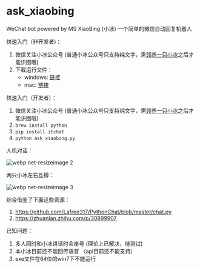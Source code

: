 # ask_xiaobing
WeChat bot powered by MS XiaoBing (小冰) 一个简单的微信自动回复机器人

快速入门（非开发者)：
1. 微信关注小冰公众号 (普通小冰公众号只支持纯文字，需[领养一只小冰](http://www.msxiaoice.com/)之后才能识图哦)
2. 下载运行文件：
    - windows: [链接](https://github.com/codemonkeycxy/ask_xiaobing/blob/master/dist/ask_xiaobing_win-64.exe)
    - mac: [链接](https://github.com/codemonkeycxy/ask_xiaobing/blob/master/dist/ask_xiaobing)

快速入门（开发者）：
1. 微信关注小冰公众号 (普通小冰公众号只支持纯文字，需[领养一只小冰](http://www.msxiaoice.com/)之后才能识图哦)
2. `brew install python`
3. `pip install itchat`
4. `python ask_xiaobing.py`

人机对话：

![webp net-resizeimage 2](https://user-images.githubusercontent.com/32557706/34453150-0cc4b506-ed01-11e7-86d3-e705e12e8bc8.jpg)

两只小冰左右互搏：

![webp net-resizeimage 3](https://user-images.githubusercontent.com/32557706/34457303-6f47b902-ed61-11e7-9e00-62a575ad9faa.jpg)

综合借鉴了下面这些资源：
1. https://github.com/Lafree317/PythonChat/blob/master/chat.py
2. https://zhuanlan.zhihu.com/p/30899907

已知问题：
1. 多人同时和小冰讲话时会串号 (理论上已解决，待测试)
2. 本小冰目前还不能回传语音 （api目前还不能支持）
3. exe文件在64位的win7下不能运行
